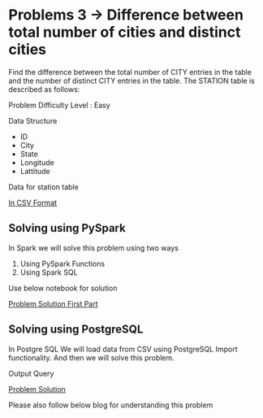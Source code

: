 # Problems 3 -> Difference between total number of cities and distinct cities

Find the difference between the total number of CITY entries in the table and the number of distinct CITY entries in the table.
The STATION table is described as follows:

Problem Difficulty Level : Easy

Data Structure

- ID
- City
- State
- Longitude
- Lattitude

Data for station table 

[In CSV Format](stations.csv)

## Solving using PySpark

In Spark we will solve this problem using two ways 
1. Using PySpark Functions 
2. Using Spark SQL 

Use below notebook for solution 

[Problem Solution First Part](problem3.ipynb) 

## Solving using PostgreSQL

In Postgre SQL We will load data from CSV using PostgreSQL Import functionality. And then we will solve this problem. 

Output Query

[Problem Solution](problem3.sql)

Please also follow below blog for understanding this problem
